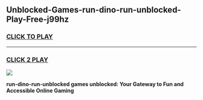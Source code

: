 
## Unblocked-Games-run-dino-run-unblocked-Play-Free-j99hz
<h3>
<a href="https://premium76.site?title=run-dino-run-unblocked&ref=23A">CLICK TO PLAY</a></h3>
<hr>

<h3>
<a href="https://premium76.site?title=run-dino-run-unblocked&ref=23A">CLICK 2 PLAY</a>
  
</h3>

<a href="https://premium76.site?title=run-dino-run-unblocked&ref=23A"><img src="https://clearcache.store/games.png"></a>


**run-dino-run-unblocked games unblocked: Your Gateway to Fun and Accessible Online Gaming**
